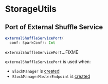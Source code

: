 # StorageUtils

## <span id="externalShuffleServicePort"> Port of External Shuffle Service

```scala
externalShuffleServicePort(
  conf: SparkConf): Int
```

`externalShuffleServicePort`...FIXME

`externalShuffleServicePort` is used when:

* `BlockManager` is [created](BlockManager.md#externalShuffleServicePort)
* `BlockManagerMasterEndpoint` is [created](BlockManagerMasterEndpoint.md#externalShuffleServicePort)
